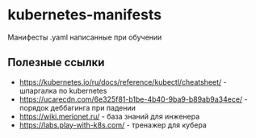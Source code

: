 # kubernetes-manifests
Манифесты .yaml написанные при обучении

## Полезные ссылки
* https://kubernetes.io/ru/docs/reference/kubectl/cheatsheet/ - шпаргалка по kubernetes
* https://ucarecdn.com/6e325f81-b1be-4b40-9ba9-b89ab9a34ece/ - порядок деббагинга при падении
* https://wiki.merionet.ru/ - база знаний для инженера
* https://labs.play-with-k8s.com/ - тренажер для кубера
